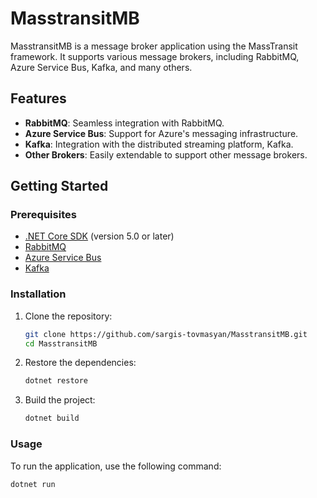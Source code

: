 # MasstransitMB

MasstransitMB is a message broker application using the MassTransit framework. It supports various message brokers, including RabbitMQ, Azure Service Bus, Kafka, and many others.

## Features

- **RabbitMQ**: Seamless integration with RabbitMQ.
- **Azure Service Bus**: Support for Azure's messaging infrastructure.
- **Kafka**: Integration with the distributed streaming platform, Kafka.
- **Other Brokers**: Easily extendable to support other message brokers.

## Getting Started

### Prerequisites

- [.NET Core SDK](https://dotnet.microsoft.com/download) (version 5.0 or later)
- [RabbitMQ](https://www.rabbitmq.com/download.html)
- [Azure Service Bus](https://azure.microsoft.com/en-us/services/service-bus/)
- [Kafka](https://kafka.apache.org/quickstart)

### Installation

1. Clone the repository:
    ```sh
    git clone https://github.com/sargis-tovmasyan/MasstransitMB.git
    cd MasstransitMB
    ```

2. Restore the dependencies:
    ```sh
    dotnet restore
    ```

3. Build the project:
    ```sh
    dotnet build
    ```

### Usage

To run the application, use the following command:
```sh
dotnet run

